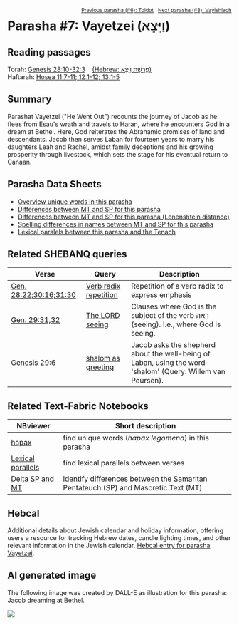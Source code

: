 <span style="float: right;"><sup><a href="../06%20-%20Toldot">Previous parasha (#6): Toldot</a> &nbsp;&nbsp;<a href="../08%20-%20Vayishlach">Next parasha (#8): Vayishlach</a></sup></span>

# Parasha #7: Vayetzei (וַיֵּצֵא) <a name="start"></a>

## Reading passages

Torah: <a href="https://www.stepbible.org/?q=version=NASB2020|reference=Gen.28:10-32:3&options=HNVUG" target="blank_">Genesis 28:10-32:3</a> &nbsp;&nbsp; <a href="https://tikkun.io/#/p/vayetzei" target="blank_">(Hebrew: פָּרָשַׁת וַיֵּצֵא)</a><br>
Haftarah: <a href="https://www.stepbible.org/?q=version=NASB2020|reference=Hos.11:7-11;12:1-15&options=HNVUG" target="blank_">Hosea 11:7-11; 12:1-12; 13:1-5</a>

## Summary

Parashat Vayetzei ("He Went Out") recounts the journey of Jacob as he flees from Esau's wrath and travels to Haran, where he encounters God in a dream at Bethel. Here, God reiterates the Abrahamic promises of land and descendants. Jacob then serves Laban for fourteen years to marry his daughters Leah and Rachel, amidst family deceptions and his growing prosperity through livestock, which sets the stage for his eventual return to Canaan.

## Parasha Data Sheets

<ul><li><a href="https://tonyjurg.github.io/Parashot/WeeklyParasha/07%20-%20Vayetzei/hapax_legomena(Vayetzei).html" target="_blank">Overview unique words in this parasha</a>
</li><li><a href="https://tonyjurg.github.io/Parashot/WeeklyParasha/07%20-%20Vayetzei/differences_MT_SP(Vayetzei).html" target="_blank">Differences between MT and SP for this parasha</a>
</li><li><a href="https://tonyjurg.github.io/Parashot/WeeklyParasha/07%20-%20Vayetzei/levenshtein_differences_MT_SP(Vayetzei).html" target="_blank">Differences between MT and SP for this parasha (Lenenshtein distance)</a>
</li><li><a href="https://tonyjurg.github.io/Parashot/WeeklyParasha/07%20-%20Vayetzei/spelling_differences_SP_MT(Vayetzei).html" target="_blank">Spelling differences in names between MT and SP for this parasha</a>
</li><li><a href="https://tonyjurg.github.io/Parashot/WeeklyParasha/07%20-%20Vayetzei/lexical_parallels(Vayetzei).html" target="_blank">Lexical paralels between this parasha and the Tenach</a>
</li></ul>

## Related SHEBANQ queries

Verse | Query | Description
--- | --- | ---
<a href="https://www.stepbible.org/?q=version=NASB2020\|reference=Gen.28:22;30:16;31:30&options=HNVUG" target="_blank">Gen. 28:22;30:16;31:30</a> | <a href="https://shebanq.ancient-data.org/hebrew/text?iid=6089&version=2021&page=1&mr=r&qw=q" target="_blank">Verb radix repetition</a> | Repetition of a verb radix to express emphasis 
<a href="https://www.stepbible.org/?q=version=NASB2020\|reference=Gen.29:31,32&options=HNVUG" target="_blank">Gen. 29:31,32</a>|<a href="https://shebanq.ancient-data.org/hebrew/text?iid=6283&version=2021&page=1&mr=r&qw=q" target="_blank">The LORD seeing</a>| Clauses where God is the subject of the verb רָאָה (seeing). I.e., where God is seeing.
<a href="https://www.stepbible.org/?q=version=NASB2020\|reference=Gen.29:6&options=HNVUG" target="_blank">Genesis 29:6</a> | <a href="https://shebanq.ancient-data.org/hebrew/text?iid=3224&version=2017&page=1&mr=r&qw=q" target="_blank">shalom as greeting</a> | Jacob asks the shepherd about the well-being of Laban, using the word 'shalom' (Query: Willem van Peursen).

## Related Text-Fabric Notebooks

NBviewer | Short description
---|---
<a href="https://nbviewer.org/github/tonyjurg/Parashot/blob/main/WeeklyParasha/07%20-%20Vayetzei/hapax.ipynb" target="_blank">hapax</a>| find unique words (*hapax legomena*) in this parasha
<a href="https://nbviewer.org/github/tonyjurg/Parashot/blob/main/WeeklyParasha/07%20-%20Vayetzei/lexical_parallels.ipynb" target="_blank">Lexical parallels</a>| find lexical parallels between verses
<a href="https://nbviewer.org/github/tonyjurg/Parashot/blob/main/WeeklyParasha/07%20-%20Vayetzei/delta_mt_and_sp.ipynb" target="_blank">Delta SP and MT</a>| identify differences between the Samaritan Pentateuch (SP) and Masoretic Text (MT)

## Hebcal

Additional details about Jewish calendar and holiday information, offering users a resource for tracking Hebrew dates, candle lighting times, and other relevant information in the Jewish calendar. <a href="https://www.hebcal.com/sedrot/vayetzei" target="blank_">Hebcal entry for parasha Vayetzei</a>.

## AI generated image

The following image was created by DALL-E as illustration for this parasha: Jacob dreaming at Bethel.

<img src="Jacob_dream_at_bethel_DALL·E.jpg">


